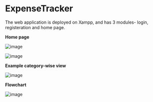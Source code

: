 # ExpenseTracker

The web application is deployed on Xampp, and has 3 modules- login, registeration and home page.

**Home page**

![image](https://user-images.githubusercontent.com/68703547/180606400-5834a1ca-f62e-49ca-90c9-064358e0eb4e.png)

![image](https://user-images.githubusercontent.com/68703547/180606407-ab95ebcf-0ce1-4df7-a96e-c5bfb9cd190b.png)


**Example category-wise view**

![image](https://user-images.githubusercontent.com/68703547/180606418-d5de1d5b-fc84-4b1f-b5aa-e191b1346dee.png)



**Flowchart**

![image](https://user-images.githubusercontent.com/68703547/180606091-f48e5911-371d-41a1-9f7f-e90419b7d2a8.png)
